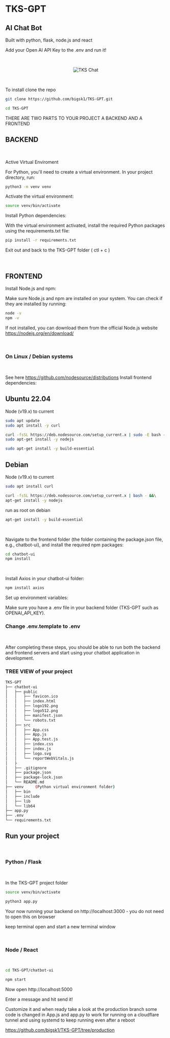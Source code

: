 # TKS-GPT

## AI Chat Bot

Built with python, flask, node.js and react

Add your Open AI API Key to the .env and run it!


</br>

<div align="center">

![TKS Chat](./static/tksgptchat.png)

</div>

</br>


To install clone the repo

```bash
git clone https://github.com/bigsk1/TKS-GPT.git
```

```bash
cd TKS-GPT
```
THERE ARE TWO PARTS TO YOUR PROJECT A BACKEND AND A FRONTEND
## BACKEND
</br>

Active Virtual Enviroment


For Python, you'll need to create a virtual environment. In your project directory, run:

```bash
python3 -m venv venv
```
Activate the virtual environment:

```bash
source venv/bin/activate
```

Install Python dependencies:

With the virtual environment activated, install the required Python packages using the requirements.txt file:

```bash
pip install -r requirements.txt
```
Exit out and back to the TKS-GPT folder ( ctl + c )

</br>

## FRONTEND

Install Node.js and npm:

Make sure Node.js and npm are installed on your system. You can check if they are installed by running:

```bash
node -v
npm -v
```

If not installed, you can download them from the official Node.js website https://nodejs.org/en/download/

</br>

### On Linux / Debian systems 
</br>

See here https://github.com/nodesource/distributions
Install frontend dependencies:

## Ubuntu 22.04

Node (v19.x) to current
```bash
sudo apt update
sudo apt install -y curl
```
```bash
curl -fsSL https://deb.nodesource.com/setup_current.x | sudo -E bash - &&\
sudo apt-get install -y nodejs
```
```bash
sudo apt-get install -y build-essential
```

## Debian
Node (v19.x) to current
```bash
sudo apt install curl
```
```bash
curl -fsSL https://deb.nodesource.com/setup_current.x | bash - &&\
apt-get install -y nodejs
```
run as root on debian
```bash
apt-get install -y build-essential
```
</br>

Navigate to the frontend folder (the folder containing the package.json file, e.g., chatbot-ui), and install the required npm packages:

```bash
cd chatbot-ui
npm install
```
</br>

Install Axios in your chatbot-ui folder:

```bash
npm install axios
```

Set up environment variables:  

Make sure you have a .env file in your backend folder (TKS-GPT such as OPENAI_API_KEY). 

### Change .env.template to .env
</br>

After completing these steps, you should be able to run both the backend and frontend servers and start using your chatbot application in development.

### TREE VIEW of your project
```bash
TKS-GPT
├── chatbot-ui
│   ├── public
│   │   ├── favicon.ico
│   │   ├── index.html
│   │   ├── logo192.png
│   │   ├── logo512.png
│   │   ├── manifest.json
│   │   └── robots.txt
│   ├── src
│   │   ├── App.css
│   │   ├── App.js
│   │   ├── App.test.js
│   │   ├── index.css
│   │   ├── index.js
│   │   ├── logo.svg
│   │   └── reportWebVitals.js
│   ├
│   ├── .gitignore
│   ├── package.json
│   ├── package-lock.json
│   └── README.md
├── venv     (Python virtual environment folder)
│   ├── bin
│   ├── include
│   ├── lib
│   └── lib64
├── app.py
├── .env
└── requirements.txt

```

## Run your project
</br>

### Python / Flask
</br>

In the TKS-GPT project folder

```bash
source venv/bin/activate
```
```bash
python3 app.py
```
Your now running your backend on http://localhost:3000 - you do not need to open this on browser

keep terminal open and start a new terminal window

</br>

### Node / React
</br>

```bash
cd TKS-GPT/chatbot-ui
```
```bash
npm start
```
Now open http://localhost:5000 

Enter a message and hit send it!

Customize it and when ready take a look at the production branch
some code is changed in App.js and app.py to work for running on a cloudflare tunnel and using systemd to keep running even after a reboot

https://github.com/bigsk1/TKS-GPT/tree/production



